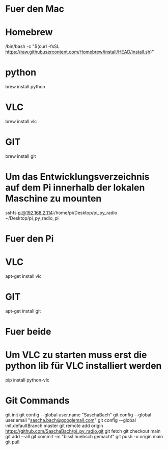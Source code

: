 # Fuer den Mac
# Homebrew 
/bin/bash -c "$(curl -fsSL https://raw.githubusercontent.com/Homebrew/install/HEAD/install.sh)"
# python 
brew install python
# VLC
brew install vlc
# GIT
brew install git
# Um das Entwicklungsverzeichnis auf dem Pi innerhalb der lokalen Maschine zu mounten
sshfs pi@192.168.2.114:/home/pi/Desktop/pi_py_radio ~/Desktop/pi_py_radio_pi

# Fuer den Pi
# VLC
apt-get install vlc
# GIT
apt-get install git

# Fuer beide
# Um VLC zu starten muss erst die python lib für VLC installiert werden
pip install python-vlc

# Git Commands
git init
git config --global user.name "SaschaBach"
git config --global user.email "sascha.bach@googlemail.com"
git config --global init.defaultBranch master
git remote add origin https://github.com/SaschaBach/pi_py_radio.git
git fetch
git checkout main
git add --all
git commit -m "bissl huebsch gemacht"
git push -u origin main
git pull